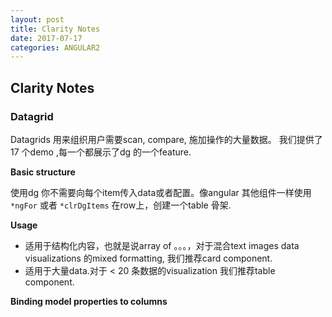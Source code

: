 ```yaml
---
layout: post
title: Clarity Notes
date: 2017-07-17
categories: ANGULAR2 
---
```

## Clarity Notes

### Datagrid
Datagrids 用来组织用户需要scan, compare, 施加操作的大量数据。
我们提供了17 个demo ,每一个都展示了dg 的一个feature.

**Basic structure**

使用dg 你不需要向每个item传入data或者配置。像angular 其他组件一样使用 `*ngFor` 或者 `*clrDgItems` 在row上，创建一个table 骨架.

**Usage**

 * 适用于结构化内容，也就是说array of 。。。，对于混合text images data visualizations 的mixed formatting, 我们推荐card component.
 * 适用于大量data.对于 < 20 条数据的visualization 我们推荐table component.

 **Binding model properties to columns**
 